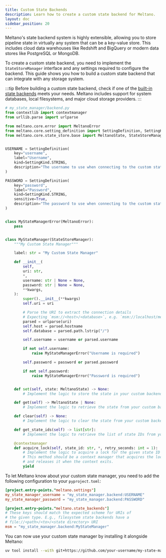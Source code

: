 ```yaml
---
title: Custom State Backends
description: Learn how to create a custom state backend for Meltano.
layout: doc
sidebar_position: 20
---
```


Meltano's state backend system is highly extensible, allowing you to store pipeline state in virtually any system that can be a key-value store. This includes cloud data warehouses like Redshift and BigQuery or modern data stores like PostgreSQL or MongoDB.

To create a custom state backend, you need to implement the `StateStoreManager` interface and any settings required to configure the backend. This guide shows you how to build a custom state backend that can integrate with any storage system.

:::tip
Before building a custom state backend, check if one of the [built-in state backends](/concepts/state_backends) meets your needs. Meltano includes support for system databases, local filesystems, and major cloud storage providers.
:::

```python
# my_state_manager/backend.py
from contextlib import contextmanager
from urllib.parse import urlparse

from meltano.core.error import MeltanoError
from meltano.core.setting_definition import SettingDefinition, SettingKind
from meltano.core.state_store.base import MeltanoState, StateStoreManager


USERNAME = SettingDefinition(
    key="username",
    label="Username",
    kind=SettingKind.STRING,
    description="The username to use when connecting to the custom state manager",
)

PASSWORD = SettingDefinition(
    key="password",
    label="Password",
    kind=SettingKind.STRING,
    sensitive=True,
    description="The password to use when connecting to the custom state manager",
)


class MyStateManagerError(MeltanoError):
    pass


class MyStateManager(StateStoreManager):
    """My Custom State Manager"""

    label: str = "My Custom State Manager"

    def __init__(
        self,
        uri: str,
        *,
        username: str | None = None,
        password: str | None = None,
        **kwargs,
    ):
        super().__init__(**kwargs)
        self.uri = uri

        # Parse the URI to extract the connection details
        # Expecting `msm://<host>/<database>`, e.g. `msm://localhost/meltano`
        parsed = urlparse(uri)
        self.host = parsed.hostname
        self.database = parsed.path.lstrip("/")

        self.username = username or parsed.username

        if not self.username:
            raise MyStateManagerError("Username is required")

        self.password = password or parsed.password

        if not self.password:
            raise MyStateManagerError("Password is required")


    def set(self, state: MeltanoState) -> None:
        # Implement the logic to store the state in your custom backend

    def get(self) -> MeltanoState | None:
        # Implement the logic to retrieve the state from your custom backend

    def clear(self) -> None:
        # Implement the logic to clear the state from your custom backend

    def get_state_ids(self) -> list[str]:
        # Implement the logic to retrieve the list of state IDs from your custom backend

    @contextmanager
    def acquire_lock(self, state_id: str, *, retry_seconds: int = 1):
        # Implement the logic to acquire a lock for the given state ID
        # This method should be a context manager that acquires the lock
        # and releases it when the context exits.
        yield
```

To let Meltano know about your custom state manager, you need to add the following configuration to your `pyproject.toml`:

```toml
[project.entry-points."meltano.settings"]
my_state_manager_username = "my_state_manager.backend:USERNAME"
my_state_manager_password = "my_state_manager.backend:PASSWORD"

[project.entry-points."meltano.state_backends"]
# These keys should match the expected scheme for URIs of
# the given type. E.g., filesystem state backends have a
# file://<path>/<to>/<state directory> URI
msm = "my_state_manager.backend:MyStateManager"
```

You can now use your custom state manager by installing it alongside Meltano:

```bash
uv tool install --with git+https://github.com/your-username/my-state-manager.git meltano
```

